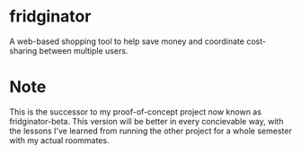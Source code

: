 # fridginator
A web-based shopping tool to help save money and coordinate cost-sharing between multiple users.

# Note
This is the successor to my proof-of-concept project now known as fridginator-beta.
This version will be better in every concievable way, with the lessons I've
learned from running the other project for a whole semester with my actual roommates.
